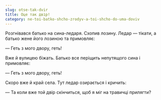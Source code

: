 ```yaml
---
slug: otse-tak-dvir
title: Оце так двір!
category: ne-toi-batko-shcho-zrodyv-a-toi-shcho-do-uma-doviv
---
```

Розгнівався батько на сина-ледаря. Схопив лозину. Ледар — тікати, а батько жене його лозиною та примовляє:

— Геть з мого двору, геть!

Вже й вулицею біжать. Батько все періщить непутящого сина і примовляє:

— Геть з мого двору, геть!

Скоро вже й край села. Тут ледар озирається і кричить:

— Та коли вже той двір скінчиться, щоб я міг на травичці прилягти?
